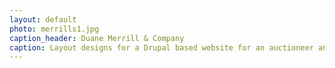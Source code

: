```yaml
---
layout: default
photo: merrills1.jpg
caption_header: Duane Merrill & Company
caption: Layout designs for a Drupal based website for an auctioneer and appraisal business in Williston, Vermont.
---
```

